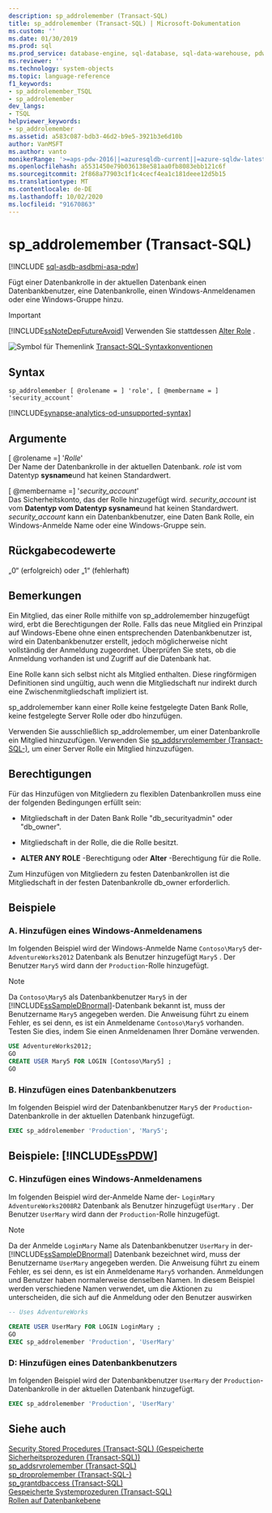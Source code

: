 ```yaml
---
description: sp_addrolemember (Transact-SQL)
title: sp_addrolemember (Transact-SQL) | Microsoft-Dokumentation
ms.custom: ''
ms.date: 01/30/2019
ms.prod: sql
ms.prod_service: database-engine, sql-database, sql-data-warehouse, pdw
ms.reviewer: ''
ms.technology: system-objects
ms.topic: language-reference
f1_keywords:
- sp_addrolemember_TSQL
- sp_addrolemember
dev_langs:
- TSQL
helpviewer_keywords:
- sp_addrolemember
ms.assetid: a583c087-bdb3-46d2-b9e5-3921b3e6d10b
author: VanMSFT
ms.author: vanto
monikerRange: '>=aps-pdw-2016||=azuresqldb-current||=azure-sqldw-latest||>=sql-server-2016||=sqlallproducts-allversions||>=sql-server-linux-2017||=azuresqldb-mi-current'
ms.openlocfilehash: a5531450e79b036138e581aa0fb8083ebb121c6f
ms.sourcegitcommit: 2f868a77903c1f1c4cecf4ea1c181deee12d5b15
ms.translationtype: MT
ms.contentlocale: de-DE
ms.lasthandoff: 10/02/2020
ms.locfileid: "91670863"
---
```

# <a name="sp_addrolemember-transact-sql"></a>sp_addrolemember (Transact-SQL)
[!INCLUDE [sql-asdb-asdbmi-asa-pdw](../../includes/applies-to-version/sql-asdb-asdbmi-asa-pdw.md)]

  Fügt einer Datenbankrolle in der aktuellen Datenbank einen Datenbankbenutzer, eine Datenbankrolle, einen Windows-Anmeldenamen oder eine Windows-Gruppe hinzu.  
  
> [!IMPORTANT]  
>  [!INCLUDE[ssNoteDepFutureAvoid](../../includes/ssnotedepfutureavoid-md.md)] Verwenden Sie stattdessen [Alter Role](../../t-sql/statements/alter-role-transact-sql.md) .  
  
 ![Symbol für Themenlink](../../database-engine/configure-windows/media/topic-link.gif "Symbol für Themenlink") [Transact-SQL-Syntaxkonventionen](../../t-sql/language-elements/transact-sql-syntax-conventions-transact-sql.md)  
  
## <a name="syntax"></a>Syntax  
  
```syntaxsql
sp_addrolemember [ @rolename = ] 'role', [ @membername = ] 'security_account'  
```    

[!INCLUDE[synapse-analytics-od-unsupported-syntax](../../includes/synapse-analytics-od-unsupported-syntax.md)]
  
## <a name="arguments"></a>Argumente  
 [ @rolename =] '*Rolle*'  
 Der Name der Datenbankrolle in der aktuellen Datenbank. *role* ist vom Datentyp **sysname**und hat keinen Standardwert.  
  
 [ @membername =] '*security_account*'  
 Das Sicherheitskonto, das der Rolle hinzugefügt wird. *security_account* ist vom **Datentyp vom Datentyp sysname**und hat keinen Standardwert. *security_account* kann ein Datenbankbenutzer, eine Daten Bank Rolle, ein Windows-Anmelde Name oder eine Windows-Gruppe sein.  
  
## <a name="return-code-values"></a>Rückgabecodewerte  
 „0“ (erfolgreich) oder „1“ (fehlerhaft)  
  
## <a name="remarks"></a>Bemerkungen  
 Ein Mitglied, das einer Rolle mithilfe von sp_addrolemember hinzugefügt wird, erbt die Berechtigungen der Rolle. Falls das neue Mitglied ein Prinzipal auf Windows-Ebene ohne einen entsprechenden Datenbankbenutzer ist, wird ein Datenbankbenutzer erstellt, jedoch möglicherweise nicht vollständig der Anmeldung zugeordnet. Überprüfen Sie stets, ob die Anmeldung vorhanden ist und Zugriff auf die Datenbank hat.  
  
 Eine Rolle kann sich selbst nicht als Mitglied enthalten. Diese ringförmigen Definitionen sind ungültig, auch wenn die Mitgliedschaft nur indirekt durch eine Zwischenmitgliedschaft impliziert ist.  
  
 sp_addrolemember kann einer Rolle keine festgelegte Daten Bank Rolle, keine festgelegte Server Rolle oder dbo hinzufügen.
  
 Verwenden Sie ausschließlich sp_addrolemember, um einer Datenbankrolle ein Mitglied hinzuzufügen. Verwenden Sie [sp_addsrvrolemember &#40;Transact-SQL-&#41;](../../relational-databases/system-stored-procedures/sp-addsrvrolemember-transact-sql.md), um einer Server Rolle ein Mitglied hinzuzufügen.  
  
## <a name="permissions"></a>Berechtigungen  
 Für das Hinzufügen von Mitgliedern zu flexiblen Datenbankrollen muss eine der folgenden Bedingungen erfüllt sein:  
  
-   Mitgliedschaft in der Daten Bank Rolle "db_securityadmin" oder "db_owner".  
  
-   Mitgliedschaft in der Rolle, die die Rolle besitzt.  
  
-   **ALTER ANY ROLE** -Berechtigung oder **Alter** -Berechtigung für die Rolle.  
  
 Zum Hinzufügen von Mitgliedern zu festen Datenbankrollen ist die Mitgliedschaft in der festen Datenbankrolle db_owner erforderlich.  
  
## <a name="examples"></a>Beispiele  
  
### <a name="a-adding-a-windows-login"></a>A. Hinzufügen eines Windows-Anmeldenamens  
 Im folgenden Beispiel wird der Windows-Anmelde Name `Contoso\Mary5` der- `AdventureWorks2012` Datenbank als Benutzer hinzugefügt `Mary5` . Der Benutzer `Mary5` wird dann der `Production`-Rolle hinzugefügt.  
  
> [!NOTE]  
>  Da `Contoso\Mary5` als Datenbankbenutzer `Mary5` in der [!INCLUDE[ssSampleDBnormal](../../includes/sssampledbnormal-md.md)]-Datenbank bekannt ist, muss der Benutzername `Mary5` angegeben werden. Die Anweisung führt zu einem Fehler, es sei denn, es ist ein Anmeldename `Contoso\Mary5` vorhanden. Testen Sie dies, indem Sie einen Anmeldenamen Ihrer Domäne verwenden.  
  
```sql  
USE AdventureWorks2012;  
GO  
CREATE USER Mary5 FOR LOGIN [Contoso\Mary5] ;  
GO  
```  
  
### <a name="b-adding-a-database-user"></a>B. Hinzufügen eines Datenbankbenutzers  
 Im folgenden Beispiel wird der Datenbankbenutzer `Mary5` der `Production`-Datenbankrolle in der aktuellen Datenbank hinzugefügt.  
  
```sql  
EXEC sp_addrolemember 'Production', 'Mary5';  
```  
  
## <a name="examples-sspdw"></a>Beispiele: [!INCLUDE[ssPDW](../../includes/sspdw-md.md)]  
  
### <a name="c-adding-a-windows-login"></a>C. Hinzufügen eines Windows-Anmeldenamens  
 Im folgenden Beispiel wird der-Anmelde Name der- `LoginMary` `AdventureWorks2008R2` Datenbank als Benutzer hinzugefügt `UserMary` . Der Benutzer `UserMary` wird dann der `Production`-Rolle hinzugefügt.  
  
> [!NOTE]  
>  Da der Anmelde `LoginMary` Name als Datenbankbenutzer `UserMary` in der- [!INCLUDE[ssSampleDBnormal](../../includes/sssampledbnormal-md.md)] Datenbank bezeichnet wird, muss der Benutzername `UserMary` angegeben werden. Die Anweisung führt zu einem Fehler, es sei denn, es ist ein Anmeldename `Mary5` vorhanden. Anmeldungen und Benutzer haben normalerweise denselben Namen. In diesem Beispiel werden verschiedene Namen verwendet, um die Aktionen zu unterscheiden, die sich auf die Anmeldung oder den Benutzer auswirken  
  
```sql  
-- Uses AdventureWorks  
  
CREATE USER UserMary FOR LOGIN LoginMary ;  
GO  
EXEC sp_addrolemember 'Production', 'UserMary'  
```  
  
### <a name="d-adding-a-database-user"></a>D: Hinzufügen eines Datenbankbenutzers  
 Im folgenden Beispiel wird der Datenbankbenutzer `UserMary` der `Production`-Datenbankrolle in der aktuellen Datenbank hinzugefügt.  
  
```sql  
EXEC sp_addrolemember 'Production', 'UserMary'  
```  
  
## <a name="see-also"></a>Siehe auch  
 [Security Stored Procedures &#40;Transact-SQL&#41; (Gespeicherte Sicherheitsprozeduren (Transact-SQL))](../../relational-databases/system-stored-procedures/security-stored-procedures-transact-sql.md)   
 [sp_addsrvrolemember &#40;Transact-SQL&#41;](../../relational-databases/system-stored-procedures/sp-addsrvrolemember-transact-sql.md)   
 [sp_droprolemember &#40;Transact-SQL-&#41;](../../relational-databases/system-stored-procedures/sp-droprolemember-transact-sql.md)   
 [sp_grantdbaccess &#40;Transact-SQL&#41;](../../relational-databases/system-stored-procedures/sp-grantdbaccess-transact-sql.md)   
 [Gespeicherte Systemprozeduren &#40;Transact-SQL&#41;](../../relational-databases/system-stored-procedures/system-stored-procedures-transact-sql.md)   
 [Rollen auf Datenbankebene](../../relational-databases/security/authentication-access/database-level-roles.md)  
  
  
